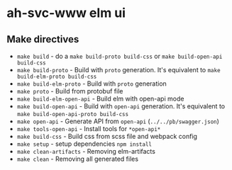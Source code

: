 # ah-svc-www elm ui

## Make directives

- `make build` - do a `make build-proto build-css` or `make build-open-api build-css`
- `make build-proto` - Build with `proto` generation. It's equivalent to `make build-elm-proto build-css`
- `make build-elm-proto` - Build with `proto` generation
- `make proto` - Build from protobuf file
- `make build-elm-open-api` - Build elm with open-api mode
- `make build-open-api` - Build with `open-api` generation. It's equivalent to `make build-open-api-proto build-css`
- `make open-api` - Generate API from `open-api` (`../../pb/swagger.json`)
- `make tools-open-api` - Install tools for `*open-api*`
- `make build-css` - Build css from scss file and webpack config
- `make setup` - setup dependencies `npm install`
- `make clean-artifacts` - Removing elm-artifacts
- `make clean` - Removing all generated files

